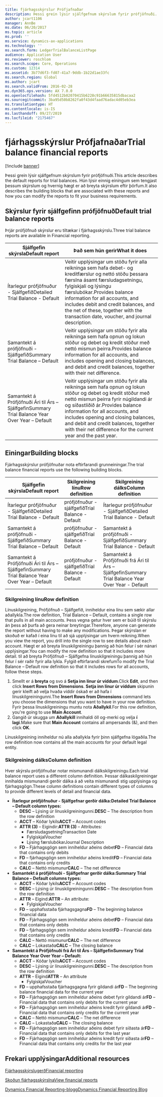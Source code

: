 ```yaml
---
title: fjárhagsskýrslur Prófjafnaðar
description: Þessi grein lýsir sjálfgefnum skýrslum fyrir prófjöfnuði. Hún lýsir einnig einingum sem tengjast þessum skýrslum og hvernig hægt er að breyta skýrslum eftir þörfum.
author: jcart1106
manager: AnnBe
ms.date: 06/20/2017
ms.topic: article
ms.prod: ''
ms.service: dynamics-ax-applications
ms.technology: ''
ms.search.form: LedgerTrialBalanceListPage
audience: Application User
ms.reviewer: roschlom
ms.search.scope: Core, Operations
ms.custom: 12314
ms.assetid: 3b77d6f3-fd07-41a7-9ddb-1b22d1ae33fc
ms.search.region: Global
ms.author: jcart
ms.search.validFrom: 2016-02-28
ms.dyn365.ops.version: AX 7.0.0
ms.openlocfilehash: 5fd4512b02070415b6228c91b66635815dbacaa2
ms.sourcegitcommit: 3ba95d50b8262fa0f43d4faad76adac4d05eb3ea
ms.translationtype: HT
ms.contentlocale: is-IS
ms.lasthandoff: 09/27/2019
ms.locfileid: "2175467"
---
```

# <a name="trial-balance-financial-reports"></a><span data-ttu-id="f0061-104">fjárhagsskýrslur Prófjafnaðar</span><span class="sxs-lookup"><span data-stu-id="f0061-104">Trial balance financial reports</span></span>

[!include [banner](../includes/banner.md)]

<span data-ttu-id="f0061-105">Þessi grein lýsir sjálfgefnum skýrslum fyrir prófjöfnuði.</span><span class="sxs-lookup"><span data-stu-id="f0061-105">This article describes the default reports for trial balances.</span></span> <span data-ttu-id="f0061-106">Hún lýsir einnig einingum sem tengjast þessum skýrslum og hvernig hægt er að breyta skýrslum eftir þörfum.</span><span class="sxs-lookup"><span data-stu-id="f0061-106">It also describes the building blocks that are associated with these reports and how you can modify the reports to fit your business requirements.</span></span> 

<a name="default-trial-balance-reports"></a><span data-ttu-id="f0061-107">Skýrslur fyrir sjálfgefinn prófjöfnuð</span><span class="sxs-lookup"><span data-stu-id="f0061-107">Default trial balance reports</span></span>
-----------------------------

<span data-ttu-id="f0061-108">Þrjár prófjöfnuð skýrslur eru tiltækar í fjárhagsskýrslu.</span><span class="sxs-lookup"><span data-stu-id="f0061-108">Three trial balance reports are available in Financial reporting.</span></span>

| <span data-ttu-id="f0061-109">Sjálfgefin skýrsla</span><span class="sxs-lookup"><span data-stu-id="f0061-109">Default report</span></span>                                 | <span data-ttu-id="f0061-110">Það sem hún gerir</span><span class="sxs-lookup"><span data-stu-id="f0061-110">What it does</span></span>                                                                                                                                                                                        |
|------------------------------------------------|-----------------------------------------------------------------------------------------------------------------------------------------------------------------------------------------------------|
| <span data-ttu-id="f0061-111">Ítarlegur prófjöfnuður - Sjálfgefið</span><span class="sxs-lookup"><span data-stu-id="f0061-111">Detailed Trial Balance - Default</span></span>               | <span data-ttu-id="f0061-112">Veitir upplýsingar um stöðu fyrir alla reikninga sem hafa debet- og kreditfærslur og nettó stöðu þessara færslna ásamt færsludagsetningu, fylgiskjali og lýsingu færslubókar.</span><span class="sxs-lookup"><span data-stu-id="f0061-112">Provides balance information for all accounts, and includes debit and credit balances, and the net of these, together with the transaction date, voucher, and journal description.</span></span>                  |
| <span data-ttu-id="f0061-113">Samantekt á prófjöfnuði - Sjálfgefið</span><span class="sxs-lookup"><span data-stu-id="f0061-113">Summary Trial Balance – Default</span></span>                | <span data-ttu-id="f0061-114">Veitir upplýsingar um stöðu fyrir alla reikninga sem hafa opnun og lokun stöður og debet og kredit stöður með nettó mismun þeirra.</span><span class="sxs-lookup"><span data-stu-id="f0061-114">Provides balance information for all accounts, and includes opening and closing balances, and debit and credit balances, together with their net difference.</span></span>                                        |
| <span data-ttu-id="f0061-115">Samantekt á Prófjöfnuði Ári til Árs – Sjálfgefin</span><span class="sxs-lookup"><span data-stu-id="f0061-115">Summary Trial Balance Year Over Year – Default</span></span> | <span data-ttu-id="f0061-116">Veitir upplýsingar um stöðu fyrir alla reikninga sem hafa opnun og lokun stöður og debet og kredit stöður með nettó mismun þeirra fyrir núgildandi ár og síðastliðið ár.</span><span class="sxs-lookup"><span data-stu-id="f0061-116">Provides balance information for all accounts, and includes opening and closing balances, and debit and credit balances, together with their net difference for the current year and the past year.</span></span> |

## <a name="building-blocks"></a><span data-ttu-id="f0061-117">Einingar</span><span class="sxs-lookup"><span data-stu-id="f0061-117">Building blocks</span></span>
<span data-ttu-id="f0061-118">Fjárhagsskýrslur prófjöfnuðar nota eftirfarandi grunneiningar.</span><span class="sxs-lookup"><span data-stu-id="f0061-118">The trial balance financial reports use the following building blocks.</span></span>

| <span data-ttu-id="f0061-119">Sjálfgefin skýrsla</span><span class="sxs-lookup"><span data-stu-id="f0061-119">Default report</span></span>                                 | <span data-ttu-id="f0061-120">Skilgreining línu</span><span class="sxs-lookup"><span data-stu-id="f0061-120">Row definition</span></span>          | <span data-ttu-id="f0061-121">Skilgreining dálks</span><span class="sxs-lookup"><span data-stu-id="f0061-121">Column definition</span></span>                              |
|------------------------------------------------|-------------------------|------------------------------------------------|
| <span data-ttu-id="f0061-122">Ítarlegur prófjöfnuður - Sjálfgefið</span><span class="sxs-lookup"><span data-stu-id="f0061-122">Detailed Trial Balance - Default</span></span>               | <span data-ttu-id="f0061-123">prófjöfnuður - sjálfgefið</span><span class="sxs-lookup"><span data-stu-id="f0061-123">Trial Balance - Default</span></span> | <span data-ttu-id="f0061-124">Ítarlegur prófjöfnuður - Sjálfgefið</span><span class="sxs-lookup"><span data-stu-id="f0061-124">Detailed Trial Balance - Default</span></span>               |
| <span data-ttu-id="f0061-125">Samantekt á prófjöfnuði - Sjálfgefið</span><span class="sxs-lookup"><span data-stu-id="f0061-125">Summary Trial Balance – Default</span></span>                | <span data-ttu-id="f0061-126">prófjöfnuður - sjálfgefið</span><span class="sxs-lookup"><span data-stu-id="f0061-126">Trial Balance - Default</span></span> | <span data-ttu-id="f0061-127">Samantekt á prófjöfnuði - Sjálfgefið</span><span class="sxs-lookup"><span data-stu-id="f0061-127">Summary Trial Balance - Default</span></span>                |
| <span data-ttu-id="f0061-128">Samantekt á Prófjöfnuði Ári til Árs – Sjálfgefin</span><span class="sxs-lookup"><span data-stu-id="f0061-128">Summary Trial Balance Year Over Year – Default</span></span> | <span data-ttu-id="f0061-129">prófjöfnuður - sjálfgefið</span><span class="sxs-lookup"><span data-stu-id="f0061-129">Trial Balance - Default</span></span> | <span data-ttu-id="f0061-130">Samantekt á Prófjöfnuði frá Ári til Árs – Sjálfgefin</span><span class="sxs-lookup"><span data-stu-id="f0061-130">Summary Trial Balance Year Over Year - Default</span></span> |

### <a name="row-definition"></a><span data-ttu-id="f0061-131">Skilgreining línu</span><span class="sxs-lookup"><span data-stu-id="f0061-131">Row definition</span></span>

<span data-ttu-id="f0061-132">Línuskilgreining, Prófjöfnuð – Sjálfgefið, inniheldur eina línu sem sækir allar aðallykla.</span><span class="sxs-lookup"><span data-stu-id="f0061-132">The row definition, Trial Balance – Default, contains a single row that pulls in all main accounts.</span></span> <span data-ttu-id="f0061-133">Þess vegna getur hver sem er búið til skýrslu án þess að þurfa að gera neinar breytingar.</span><span class="sxs-lookup"><span data-stu-id="f0061-133">Therefore, anyone can generate the report without having to make any modifications.</span></span> <span data-ttu-id="f0061-134">Þegar skýrslan er skoðuð er kafað í eina línu til að sjá upplýsingar um hvern reikning.</span><span class="sxs-lookup"><span data-stu-id="f0061-134">When you view the report, you drill into the single row to see details about each account.</span></span> <span data-ttu-id="f0061-135">Hægt er að breyta línuskilgreiningu þannig að hún felur í sér nánari upplýsingar.</span><span class="sxs-lookup"><span data-stu-id="f0061-135">You can modify the row definition so that it includes more detail.</span></span> <span data-ttu-id="f0061-136">til að breyta Prófjöfnuð – Sjálfgefna línuskilgreiningu þannig að hún felur í sér raðir fyrir alla lykla. Fylgið eftirfarandi skrefum</span><span class="sxs-lookup"><span data-stu-id="f0061-136">To modify the Trial Balance – Default row definition so that it includes rows for all accounts, follow these steps.</span></span>

1.  <span data-ttu-id="f0061-137">Smellt er á **breyta** og svo á **Setja inn línur úr víddum**.</span><span class="sxs-lookup"><span data-stu-id="f0061-137">Click **Edit**, and then click **Insert Rows from Dimensions**.</span></span> <span data-ttu-id="f0061-138">**Setja inn línur úr víddum** skipunin gerir kleift að velja hvaða víddir óskað er að hafa í línuskilgreiningunni.</span><span class="sxs-lookup"><span data-stu-id="f0061-138">The **Insert Rows from Dimensions** command lets you choose the dimensions that you want to have in your row definition.</span></span> <span data-ttu-id="f0061-139">Fyrir þessa línuskilgreiningu muntu nota **Aðallykil**.</span><span class="sxs-lookup"><span data-stu-id="f0061-139">For this row definition, you're going to use **Main Account**.</span></span>
2.  <span data-ttu-id="f0061-140">Gangið úr skugga um **Aðallykill** innihaldi öll og-merki og velja **í lagi**.</span><span class="sxs-lookup"><span data-stu-id="f0061-140">Make sure that **Main Account** contains all ampersands (&), and then click **OK**.</span></span>

<span data-ttu-id="f0061-141">Línuskilgreining inniheldur nú alla aðallykla fyrir þinn sjálfgefna lögaðila.</span><span class="sxs-lookup"><span data-stu-id="f0061-141">The row definition now contains all the main accounts for your default legal entity.</span></span>

### <a name="column-definition"></a><span data-ttu-id="f0061-142">Skilgreining dálks</span><span class="sxs-lookup"><span data-stu-id="f0061-142">Column definition</span></span>

<span data-ttu-id="f0061-143">Hver skýrslu prófjöfnuðar notar mismunandi dálkskilgreiningu.</span><span class="sxs-lookup"><span data-stu-id="f0061-143">Each trial balance report uses a different column definition.</span></span> <span data-ttu-id="f0061-144">Þessar dálkaskilgreiningar innihalda mismunandi gerðir dálka á að veita mismunandi stig upplýsinga og fjárhagsgögn.</span><span class="sxs-lookup"><span data-stu-id="f0061-144">These column definitions contain different types of columns to provide different levels of detail and financial data.</span></span>

-   <span data-ttu-id="f0061-145">**Ítarlegur prófjöfnuður - Sjálfgefnar gerðir dálka:**</span><span class="sxs-lookup"><span data-stu-id="f0061-145">**Detailed Trial Balance – Default column types:**</span></span>
    -   <span data-ttu-id="f0061-146">**DESC** – Lýsing úr línuskilgreiningunni.</span><span class="sxs-lookup"><span data-stu-id="f0061-146">**DESC** – The description from the row definition</span></span>
    -   <span data-ttu-id="f0061-147">**ACCT** – Kóðar lykils</span><span class="sxs-lookup"><span data-stu-id="f0061-147">**ACCT** – Account codes</span></span>
    -   <span data-ttu-id="f0061-148">**ATTR (3)** – Eigindir:</span><span class="sxs-lookup"><span data-stu-id="f0061-148">**ATTR (3)** – Attributes:</span></span>
        -   <span data-ttu-id="f0061-149">Færsludagsetning</span><span class="sxs-lookup"><span data-stu-id="f0061-149">Transaction Date</span></span>
        -   <span data-ttu-id="f0061-150">Fylgiskjal</span><span class="sxs-lookup"><span data-stu-id="f0061-150">Voucher</span></span>
        -   <span data-ttu-id="f0061-151">Lýsing færslubókar</span><span class="sxs-lookup"><span data-stu-id="f0061-151">Journal Description</span></span>
    -   <span data-ttu-id="f0061-152">**FD** – Fjárhagsgögn sem inniheldur aðeins debet</span><span class="sxs-lookup"><span data-stu-id="f0061-152">**FD** – Financial data that contains only debits</span></span>
    -   <span data-ttu-id="f0061-153">**FD** – fjárhagsgögn sem inniheldur aðeins kredit</span><span class="sxs-lookup"><span data-stu-id="f0061-153">**FD** – Financial data that contains only credits</span></span>
    -   <span data-ttu-id="f0061-154">**CALC** – Nettó mismunur</span><span class="sxs-lookup"><span data-stu-id="f0061-154">**CALC** – The net difference</span></span>
-   <span data-ttu-id="f0061-155">**Samantekt á prófjöfnuði - Sjálfgefnar gerðir dálka:**</span><span class="sxs-lookup"><span data-stu-id="f0061-155">**Summary Trial Balance – Default columns types:**</span></span>
    -   <span data-ttu-id="f0061-156">**ACCT** – Kóðar lykils</span><span class="sxs-lookup"><span data-stu-id="f0061-156">**ACCT** – Account codes</span></span>
    -   <span data-ttu-id="f0061-157">**DESC** – Lýsing úr línuskilgreiningunni.</span><span class="sxs-lookup"><span data-stu-id="f0061-157">**DESC** – The description from the row definition</span></span>
    -   <span data-ttu-id="f0061-158">**ATTR** – Eigind:</span><span class="sxs-lookup"><span data-stu-id="f0061-158">**ATTR** – An attribute:</span></span>
        -   <span data-ttu-id="f0061-159">Fylgiskjal</span><span class="sxs-lookup"><span data-stu-id="f0061-159">Voucher</span></span>
    -   <span data-ttu-id="f0061-160">**FD** – upphafsstaða fjárhagsgagna</span><span class="sxs-lookup"><span data-stu-id="f0061-160">**FD** – The beginning balance financial data</span></span>
    -   <span data-ttu-id="f0061-161">**FD** – Fjárhagsgögn sem inniheldur aðeins debet</span><span class="sxs-lookup"><span data-stu-id="f0061-161">**FD** – Financial data that contains only debits</span></span>
    -   <span data-ttu-id="f0061-162">**FD** – fjárhagsgögn sem inniheldur aðeins kredit</span><span class="sxs-lookup"><span data-stu-id="f0061-162">**FD** – Financial data that contains only credits</span></span>
    -   <span data-ttu-id="f0061-163">**CALC** – Nettó mismunur</span><span class="sxs-lookup"><span data-stu-id="f0061-163">**CALC** – The net difference</span></span>
    -   <span data-ttu-id="f0061-164">**CALC** – Lokastaða</span><span class="sxs-lookup"><span data-stu-id="f0061-164">**CALC** – The closing balance</span></span>
-   <span data-ttu-id="f0061-165">**Samantekt á Prófjöfnuði frá Ári til Árs – Sjálfgefin**</span><span class="sxs-lookup"><span data-stu-id="f0061-165">**Summary Trial Balance Year Over Year – Default:**</span></span>
    -   <span data-ttu-id="f0061-166">**ACCT** – Kóðar lykils</span><span class="sxs-lookup"><span data-stu-id="f0061-166">**ACCT** – Account codes</span></span>
    -   <span data-ttu-id="f0061-167">**DESC** – Lýsing úr línuskilgreiningunni.</span><span class="sxs-lookup"><span data-stu-id="f0061-167">**DESC** – The description from the row definition</span></span>
    -   <span data-ttu-id="f0061-168">**ATTR** – Eigind</span><span class="sxs-lookup"><span data-stu-id="f0061-168">**ATTR** – An attribute</span></span>
        -   <span data-ttu-id="f0061-169">Fylgiskjal</span><span class="sxs-lookup"><span data-stu-id="f0061-169">Voucher</span></span>
    -   <span data-ttu-id="f0061-170">**FD** – upphafsstaða fjárhagsgagna fyrir gildandi ár</span><span class="sxs-lookup"><span data-stu-id="f0061-170">**FD** – The beginning balance financial data for the current year</span></span>
    -   <span data-ttu-id="f0061-171">**FD** – Fjárhagsgögn sem inniheldur aðeins debet fyrir gildandi ár</span><span class="sxs-lookup"><span data-stu-id="f0061-171">**FD** – Financial data that contains only debits for the current year</span></span>
    -   <span data-ttu-id="f0061-172">**FD** – Fjárhagsgögn sem inniheldur aðeins kredit fyrir gildandi ár</span><span class="sxs-lookup"><span data-stu-id="f0061-172">**FD** – Financial data that contains only credits for the current year</span></span>
    -   <span data-ttu-id="f0061-173">**CALC** – Nettó mismunur</span><span class="sxs-lookup"><span data-stu-id="f0061-173">**CALC** – The net difference</span></span>
    -   <span data-ttu-id="f0061-174">**CALC** – Lokastaða</span><span class="sxs-lookup"><span data-stu-id="f0061-174">**CALC** – The closing balance</span></span>
    -   <span data-ttu-id="f0061-175">**FD** – Fjárhagsgögn sem inniheldur aðeins debet fyrir síðasta ár</span><span class="sxs-lookup"><span data-stu-id="f0061-175">**FD** – Financial data that contains only debits for the last year</span></span>
    -   <span data-ttu-id="f0061-176">**FD** – Fjárhagsgögn sem inniheldur aðeins kredit fyrir síðasta ár</span><span class="sxs-lookup"><span data-stu-id="f0061-176">**FD** – Financial data that contains only credits for the last year</span></span>



<a name="additional-resources"></a><span data-ttu-id="f0061-177">Frekari upplýsingar</span><span class="sxs-lookup"><span data-stu-id="f0061-177">Additional resources</span></span>
--------

[<span data-ttu-id="f0061-178">Fjárhagsskýrslugerð</span><span class="sxs-lookup"><span data-stu-id="f0061-178">Financial reporting</span></span>](financial-reporting-getting-started.md)

[<span data-ttu-id="f0061-179">Skoðun fjárhagsskýrslna</span><span class="sxs-lookup"><span data-stu-id="f0061-179">View financial reports</span></span>](view-financial-reports.md)

[<span data-ttu-id="f0061-180">Dynamics Financial Reporting-blogg</span><span class="sxs-lookup"><span data-stu-id="f0061-180">Dynamics Financial Reporting Blog</span></span>](https://blogs.msdn.com/b/dynamics_financial_reporting/)




